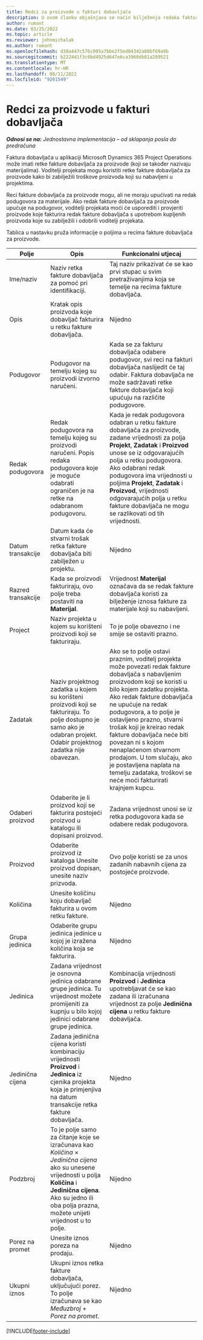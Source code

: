 ```yaml
---
title: Redci za proizvode u fakturi dobavljača
description: U ovom članku objašnjava se način bilježenja redaka fakture dobavljača za proizvode i uporabe različitih polja za bilježenje kupnje proizvoda od dobavljača.
author: rumant
ms.date: 03/25/2022
ms.topic: article
ms.reviewer: johnmichalak
ms.author: rumant
ms.openlocfilehash: d38a447c576c095a7bbe2f5ed84342a88bf69a9b
ms.sourcegitcommit: b2224d1f3c0bd4925d647e6ca3960db81a209521
ms.translationtype: MT
ms.contentlocale: hr-HR
ms.lasthandoff: 08/11/2022
ms.locfileid: "9261549"
---
```

# <a name="vendor-invoice-lines-for-products"></a>Redci za proizvode u fakturi dobavljača

_**Odnosi se na:** Jednostavna implementacija – od sklapanja posla do predračuna_

Faktura dobavljača u aplikaciji Microsoft Dynamics 365 Project Operations može imati retke fakture dobavljača za proizvode (koji se također nazivaju materijalima). Voditelji projekata mogu koristiti retke fakture dobavljača za proizvode kako bi zabilježili troškove proizvoda koji su nabavljeni u projektima.

Reci fakture dobavljača za proizvode mogu, ali ne moraju upućivati na redak podugovora za materijale. Ako redak fakture dobavljača za proizvode upućuje na podugovor, voditelji projekata moći će usporediti i provjeriti proizvode koje fakturira redak fakture dobavljača s upotrebom kupljenih proizvoda koje su zabilježili i odobrili voditelji projekata.

Tablica u nastavku pruža informacije o poljima u recima fakture dobavljača za proizvode.

| Polje | Opis | Funkcionalni utjecaj |
| --- | --- | --- |
| Ime/naziv | Naziv retka fakture dobavljača za pomoć pri identifikaciji. | Taj naziv prikazivat će se kao prvi stupac u svim pretraživanjima koja se temelje na recima fakture dobavljača. |
| Opis | Kratak opis proizvoda koje dobavljač fakturira u retku fakture dobavljača. | Nijedno |
| Podugovor | Podugovor na temelju kojeg su proizvodi izvorno naručeni. | Kada se za fakturu dobavljača odabere podugovor, svi reci na fakturi dobavljača naslijedit će taj odabir. Faktura dobavljača ne može sadržavati retke fakture dobavljača koji upućuju na različite podugovore. |
| Redak podugovora | Redak podugovora na temelju kojeg su proizvodi naručeni. Popis redaka podugovora koje je moguće odabrati ograničen je na retke na odabranom podugovoru. | Kada je redak podugovora odabran u retku fakture dobavljača za proizvode, zadane vrijednosti za polja **Projekt**, **Zadatak** i **Proizvod** unose se iz odgovarajućih polja u retku podugovora. Ako odabrani redak podugovora ima vrijednosti u poljima **Projekt**, **Zadatak** i **Proizvod**, vrijednosti odgovarajućih polja u retku fakture dobavljača ne mogu se razlikovati od tih vrijednosti. |
| Datum transakcije | Datum kada će stvarni trošak retka fakture dobavljača biti zabilježen u projektu. | Nijedno|
| Razred transakcije | Kada se proizvodi fakturiraju, ovo polje treba postaviti na **Materijal**. | Vrijednost **Materijal** označava da se redak fakture dobavljača koristi za bilježenje iznosa fakture za materijale koji su nabavljeni. |
| Project | Naziv projekta u kojem su korišteni proizvodi koji se fakturiraju. | To je polje obavezno i ne smije se ostaviti prazno. |
| Zadatak | Naziv projektnog zadatka u kojem su korišteni proizvodi koji se fakturiraju. To polje dostupno je samo ako je odabran projekt. Odabir projektnog zadatka nije obavezan. | Ako se to polje ostavi praznim, voditelj projekta može povezati redak fakture dobavljača s nabavljenim proizvodom koji se koristi u bilo kojem zadatku projekta. Ako redak fakture dobavljača ne upućuje na redak podugovora, a to polje je ostavljeno prazno, stvarni trošak koji je kreirao redak fakture dobavljača neće biti povezan ni s kojom nenaplaćenom stvarnom prodajom. U tom slučaju, ako je postavljena naplata na temelju zadataka, troškovi se neće moći fakturirati krajnjem kupcu. |
| Odaberi proizvod | Odaberite je li proizvod koji se fakturira postojeći proizvod u katalogu ili dopisani proizvod. | Zadana vrijednost unosi se iz retka podugovora kada se odabere redak podugovora. |
| Proizvod | Odaberite proizvod iz kataloga Unesite proizvod dopisan, unesite naziv prizvoda. | Ovo polje koristi se za unos zadanih nabavnih cijena za postojeće proizvode. |
| Količina | Unesite količinu koju dobavljač fakturira u ovom retku fakture. | Nijedno |
| Grupa jedinica | Odaberite grupu jedinica jedinice u kojoj je izražena količina koja se fakturira. | Nijedno |
| Jedinica | Zadana vrijednost je osnovna jedinica odabrane grupe jedinica. Tu vrijednost možete promijeniti za kupnju u bilo kojoj jedinici odabrane grupe jedinica. | Kombinacija vrijednosti **Proizvod** i **Jedinica** upotrebljavat će se kao zadana ili izračunana vrijednost za polje **Jedinična cijena** u retku fakture dobavljača. |
| Jedinična cijena | Zadana jedinična cijena koristi kombinaciju vrijednosti **Proizvod** i **Jedinica** iz cjenika projekta koja je primjenjiva na datum transakcije retka fakture dobavljača. | Nijedno |
| Podzbroj | To je polje samo za čitanje koje se izračunava kao *Količina* &times; *Jedinična cijena* ako su unesene vrijednosti u polja **Količina** i **Jedinična cijena**. Ako su jedno ili oba polja prazna, možete unijeti vrijednost u to polje. | Nijedno |
| Porez na promet | Unesite iznos poreza na prodaju. | Nijedno |
| Ukupni iznos | Ukupni iznos retka fakture dobavljača, uključujući porez. To polje izračunava se kao *Međuzbroj* + *Porez na promet*. | Nijedno |

[!INCLUDE[footer-include](../../includes/footer-banner.md)]
